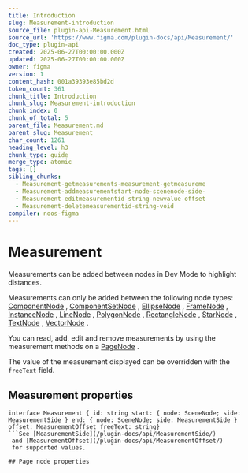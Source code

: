 ```yaml
---
title: Introduction
slug: Measurement-introduction
source_file: plugin-api-Measurement.html
source_url: 'https://www.figma.com/plugin-docs/api/Measurement/'
doc_type: plugin-api
created: 2025-06-27T00:00:00.000Z
updated: 2025-06-27T00:00:00.000Z
owner: figma
version: 1
content_hash: 001a39393e85bd2d
token_count: 361
chunk_title: Introduction
chunk_slug: Measurement-introduction
chunk_index: 0
chunk_of_total: 5
parent_file: Measurement.md
parent_slug: Measurement
char_count: 1261
heading_level: h3
chunk_type: guide
merge_type: atomic
tags: []
sibling_chunks:
  - Measurement-getmeasurements-measurement-getmeasureme
  - Measurement-addmeasurementstart-node-scenenode-side-
  - Measurement-editmeasurementid-string-newvalue-offset
  - Measurement-deletemeasurementid-string-void
compiler: noos-figma
---
```


# Measurement

Measurements can be added between nodes in Dev Mode to highlight distances.

Measurements can only be added between the following node types: [ComponentNode](/plugin-docs/api/ComponentNode/)
, [ComponentSetNode](/plugin-docs/api/ComponentSetNode/)
, [EllipseNode](/plugin-docs/api/EllipseNode/)
, [FrameNode](/plugin-docs/api/FrameNode/)
, [InstanceNode](/plugin-docs/api/InstanceNode/)
, [LineNode](/plugin-docs/api/LineNode/)
, [PolygonNode](/plugin-docs/api/PolygonNode/)
, [RectangleNode](/plugin-docs/api/RectangleNode/)
, [StarNode](/plugin-docs/api/StarNode/)
, [TextNode](/plugin-docs/api/TextNode/)
, [VectorNode](/plugin-docs/api/VectorNode/)
.

You can read, add, edit and remove measurements by using the measurement methods on a [PageNode](/plugin-docs/api/PageNode/)
.

The value of the measurement displayed can be overridden with the `freeText` field.

## Measurement properties

```
interface Measurement { id: string start: { node: SceneNode; side: MeasurementSide } end: { node: SceneNode; side: MeasurementSide } offset: MeasurementOffset freeText: string}
```See [MeasurementSide](/plugin-docs/api/MeasurementSide/)
 and [MeasurementOffset](/plugin-docs/api/MeasurementOffset/)
 for supported values.

## Page node properties
